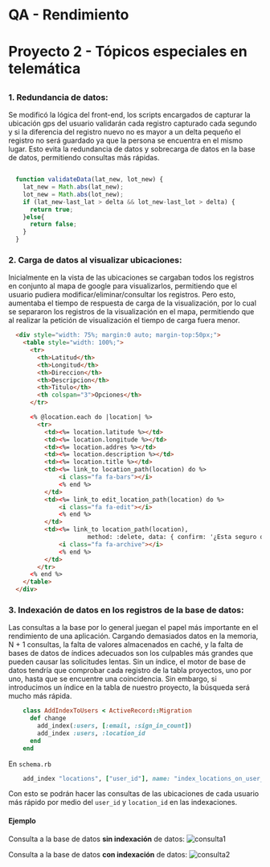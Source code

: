 # QA - Rendimiento<h1>
# Proyecto 2 - Tópicos especiales en telemática <h2>

### 1. Redundancia de datos:
Se modificó la lógica del front-end, los scripts encargados de capturar la ubicación gps del usuario validarán cada registro capturado cada segundo y si la diferencia del registro nuevo no es mayor a un delta pequeño el registro no será guardado ya que la persona se encuentra en el mismo lugar. Esto evita la redundancia de datos y sobrecarga de datos en la base de datos, permitiendo consultas más rápidas.

```javascript

  function validateData(lat_new, lot_new) {
    lat_new = Math.abs(lat_new);
    lot_new = Math.abs(lot_new);
    if (lat_new-last_lat > delta && lot_new-last_lot > delta) {
      return true;
    }else{
      return false;
    }
  }

```

### 2. Carga de datos al visualizar ubicaciones:
Inicialmente en la vista de las ubicaciones se cargaban todos los registros en conjunto al mapa de google para visualizarlos, permitiendo que el usuario pudiera modificar/eliminar/consultar los registros. Pero esto, aumentaba el tiempo de respuesta de carga de la visualización, por lo cual se separaron los registros de la visualización en el mapa, permitiendo que al realizar la petición de visualización el tiempo de carga fuera menor.

```html
  <div style="width: 75%; margin:0 auto; margin-top:50px;">
    <table style="width: 100%;">
      <tr>
        <th>Latitud</th>
        <th>Longitud</th>
        <th>Direccion</th>
        <th>Descripcion</th>
        <th>Titulo</th>
        <th colspan="3">Opciones</th>
      </tr>

      <% @location.each do |location| %>
        <tr>
          <td><%= location.latitude %></td>
          <td><%= location.longitude %></td>
          <td><%= location.addres %></td>
          <td><%= location.description %></td>
          <td><%= location.title %></td>
          <td><%= link_to location_path(location) do %>
              <i class="fa fa-bars"></i>
              <% end %>
          </td>
          <td><%= link_to edit_location_path(location) do %>
              <i class="fa fa-edit"></i>
              <% end %>
          </td>
          <td><%= link_to location_path(location),
                      method: :delete, data: { confirm: '¿Esta seguro que desea eliminar esta ruta?' } do %>
              <i class="fa fa-archive"></i>
              <% end %>
          </td>
        </tr>
      <% end %>
    </table>
  </div>
```

### 3. Indexación de datos en los registros de la base de datos:
Las consultas a la base por lo general juegan el papel más importante en el rendimiento de una aplicación. Cargando demasiados datos en la memoria, N + 1 consultas, la falta de valores almacenados en caché, y la falta de bases de datos de índices adecuados son los culpables más grandes que pueden causar las solicitudes lentas. Sin un índice, el motor de base de datos tendría que comprobar cada registro de la tabla proyectos, uno por uno, hasta que se encuentre una coincidencia. Sin embargo, si introducimos un índice en la tabla de nuestro proyecto, la búsqueda será mucho más rápida.

```ruby
    class AddIndexToUsers < ActiveRecord::Migration
      def change
        add_index(:users, [:email, :sign_in_count])
        add_index :users, :location_id
      end
    end
```
En `schema.rb`
```ruby
    add_index "locations", ["user_id"], name: "index_locations_on_user_id"
```
Con esto se podrán hacer las consultas de las ubicaciones de cada usuario más rápido por medio del `user_id` y `location_id` en las indexaciones.

#### Ejemplo
Consulta a la base de datos __sin indexación__ de datos:
![consulta1](http://img.fenixzone.net/i/WhCcXzk.jpeg)

Consulta a la base de datos __con indexación__ de datos:
![consulta2](http://img.fenixzone.net/i/qbiwsJU.jpeg)
